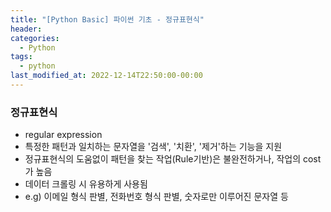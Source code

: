 ```yaml
---
title: "[Python Basic] 파이썬 기초 - 정규표현식"
header:
categories:
  - Python
tags:
  - python
last_modified_at: 2022-12-14T22:50:00-00:00
---
```


### 정규표현식
+ regular expression
+ 특정한 패턴과 일치하는 문자열을 '검색', '치환', '제거'하는 기능을 지원
+ 정규표현식의 도움없이 패턴을 찾는 작업(Rule기반)은 불완전하거나, 작업의 cost가 높음
+ 데이터 크롤링 시 유용하게 사용됨 
+ e.g) 이메일 형식 판별, 전화번호 형식 판별, 숫자로만 이루어진 문자열 등
